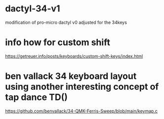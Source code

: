 # dactyl-34-v1
modification of pro-micro dactyl v0 adjusted for the 34keys

# info how for custom shift
https://getreuer.info/posts/keyboards/custom-shift-keys/index.html

# ben vallack 34 keyboard layout using another interesting concept of tap dance TD()
https://github.com/benvallack/34-QMK-Ferris-Sweep/blob/main/keymap.c
